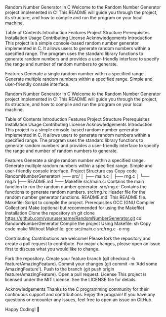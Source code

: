 Random Number Generator in C
Welcome to the Random Number Generator project implemented in C! This README will guide you through the project, its structure, and how to compile and run the program on your local machine.

Table of Contents
Introduction
Features
Project Structure
Prerequisites
Installation
Usage
Contributing
License
Acknowledgements
Introduction
This project is a simple console-based random number generator implemented in C. It allows users to generate random numbers within a specified range. The program uses the standard library functions to generate random numbers and provides a user-friendly interface to specify the range and number of random numbers to generate.

Features
Generate a single random number within a specified range.
Generate multiple random numbers within a specified range.
Simple and user-friendly console interface.

Random Number Generator in C
Welcome to the Random Number Generator project implemented in C! This README will guide you through the project, its structure, and how to compile and run the program on your local machine.

Table of Contents
Introduction
Features
Project Structure
Prerequisites
Installation
Usage
Contributing
License
Acknowledgements
Introduction
This project is a simple console-based random number generator implemented in C. It allows users to generate random numbers within a specified range. The program uses the standard library functions to generate random numbers and provides a user-friendly interface to specify the range and number of random numbers to generate.

Features
Generate a single random number within a specified range.
Generate multiple random numbers within a specified range.
Simple and user-friendly console interface.
Project Structure
css
Copy code
RandomNumberGenerator/
├── src/
│   ├── main.c
│   ├── rng.c
│   └── rng.h
├── README.md
└── Makefile
src/main.c: Contains the main function to run the random number generator.
src/rng.c: Contains the functions to generate random numbers.
src/rng.h: Header file for the random number generator functions.
README.md: This README file.
Makefile: Script to compile the project.
Prerequisites
GCC (GNU Compiler Collection)
Make (optional but recommended for using the Makefile)
Installation
Clone the repository
sh
git clone https://github.com/yourusername/RandomNumberGenerator.git
cd RandomNumberGenerator
Compile the project
Using Makefile:
sh
Copy code
make
Without Makefile:
gcc src/main.c src/rng.c -o rng

Contributing
Contributions are welcome! Please fork the repository and create a pull request to contribute. For major changes, please open an issue first to discuss what you would like to change.

Fork the repository.
Create your feature branch (git checkout -b feature/AmazingFeature).
Commit your changes (git commit -m 'Add some AmazingFeature').
Push to the branch (git push origin feature/AmazingFeature).
Open a pull request.
License
This project is licensed under the MIT License. See the LICENSE file for details.

Acknowledgements
Thanks to the C programming community for their continuous support and contributions.
Enjoy the program! If you have any questions or encounter any issues, feel free to open an issue on GitHub.

Happy Coding! 🎲






